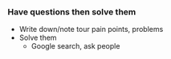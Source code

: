 
### Have questions then solve them
- Write down/note tour pain points, problems
- Solve them
  - Google search, ask people

